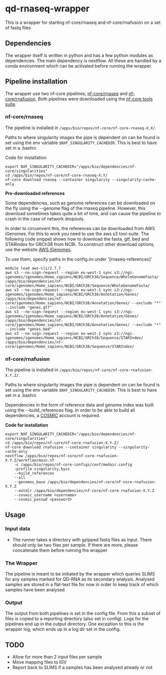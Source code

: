# qd-rnaseq-wrapper
This is a wrapper for starting nf-core/rnaseq and nf-core/rnafusion on a set of fastq files

## Dependencies
The wrapper itself is written in python and has a few python modules as dependencies. The main dependency is nextflow.
All these are handled by a conda environment which can be activated before running the wrapper.

## Pipeline installation
The wrapper use two nf-core pipelines, [nf-core/rnaseq](https://nf-co.re/rnaseq) and [nf-core/rnafusion](https://nf-co.re/rnafusion/2.0.0).
Both pipelines were downloaded using the [nf-core tools suite](https://nf-co.re/tools/).

### nf-core/rnaseq

The pipeline is installed in `/apps/bio/repos/nf-core/nf-core-rnaseq-X.X/`.

Paths to where singularity images the pipe is dependent on can be found is set
using the env variable `$NXF_SINGULARITY_CACHEDIR`. This is best to have set in a .bashrc

Code for installation

```
export NXF_SINGULARITY_CACHEDIR="/apps/bio/dependencies/nf-core/singularities"
cd /apps/bio/repos/nf-core/nf-core-rnaseq-X.Y/
nf-core download rnaseq --container singularity --singularity-cache-only
```

**Pre-downloaded references**

Some dependencies, such as genome references can be downloaded on the fly using the 
--genome flag of the rnaseq pipeline. However, this download sometimes takes quite a bit of time, and can cause
the pipeline to crash in the case of network dropouts.

In order to circumvent this, the references can be downloaded from AWS iGenomes. For this to work you need to
use the aws s3 tool-suite. The following code snippet shows how to download the fasta, gtf, bed and STARIndex 
for GRCh38 from NCBI. To construct other download options, use the website [AWS iGenomes](https://ewels.github.io/AWS-iGenomes/).

To use them, specify paths in the config.ini under '[rnaseq-references]'

```
module load aws-cli/2.7.7
aws s3 --no-sign-request --region eu-west-1 sync s3://ngi-igenomes/igenomes/Homo_sapiens/NCBI/GRCh38/Sequence/WholeGenomeFasta/ /apps/bio/dependencies/nf-core/igenomes/Homo_sapiens/NCBI/GRCh38/Sequence/WholeGenomeFasta/
aws s3 --no-sign-request --region eu-west-1 sync s3://ngi-igenomes/igenomes/Homo_sapiens/NCBI/GRCh38/Annotation/Genes/ /apps/bio/dependencies/nf-core/igenomes/Homo_sapiens/NCBI/GRCh38/Annotation/Genes/ --exclude "*" --include "genes.gtf"
aws s3 --no-sign-request --region eu-west-1 sync s3://ngi-igenomes/igenomes/Homo_sapiens/NCBI/GRCh38/Annotation/Genes/ /apps/bio/dependencies/nf-core/igenomes/Homo_sapiens/NCBI/GRCh38/Annotation/Genes/ --exclude "*" --include "genes.bed"
aws s3 --no-sign-request --region eu-west-1 sync s3://ngi-igenomes/igenomes/Homo_sapiens/NCBI/GRCh38/Sequence/STARIndex/ /apps/bio/dependencies/nf-core/igenomes/Homo_sapiens/NCBI/GRCh38/Sequence/STARIndex/
```

### nf-core/rnafusion
The pipeline is installed in `/apps/bio/repos/nf-core/nf-core-rnafusion-X.Y.Z/`.

Paths to where singularity images the pipe is dependent on can be found is set
using the env variable `$NXF_SINGULARITY_CACHEDIR`. This is best to have set in a .bashrc

Dependencies in the form of reference data and genome index was built using the --build_references flag. 
In order to be able to build all dependencies, a [COSMIC](https://cancer.sanger.ac.uk/cosmic/) account is required.

**Code for installation**

```
export NXF_SINGULARITY_CACHEDIR="/apps/bio/dependencies/nf-core/singularities"
cd /apps/bio/repos/nf-core/nf-core-rnafusion-X.Y.Z/
nf-core download rnafusion --container singularity --singularity-cache-only
nextflow /apps/bio/repos/nf-core/nf-core-rnafusion-X.Y.Z/workflow/main.nf 
    -c /apps/bio/repos/nf-core-configs/conf/medair.config 
    -profile singularity,byss 
    --build_references 
    --all
    --genomes_base /apps/bio/dependencies/nf-core/nf-core-rnafusion-X.Y.Z
    --outdir /apps/bio/dependencies/nf-core/nf-core-rnafusion-X.Y.Z
    --cosmic_username <username>
    --cosmic_passwd <password>  
```

## Usage
### Input data
* The runner takes a directory with gzipped fastq files as input. There should only be two files per sample. If there are more, please concatenate them before running the wrapper

### The Wrapper
The pipeline is meant to be initiated by the wrapper which queries SLIMS for any samples marked for QD-RNA as its secondary analysis. 
Analysed samples are stored in a flat-text file for now in order to keep track of which samples have been analysed

### Output
The output from both pipelines is set in the config file. From this a subset 
of files is copied to a reporting directory (also set in config). Logs for the pipelines end up in the 
output directory. One exception to this is the wrapper log, which ends up in a log dir set in the config.

## TODO
* Allow for more than 2 input files per sample
* Move mapping files to IGV
* Report back to SLIMS if a samples has been analysed already or not